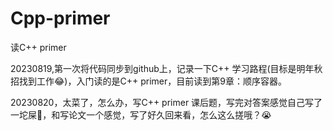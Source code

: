 # Cpp-primer
读C++ primer

20230819,第一次将代码同步到github上，记录一下C++ 学习路程(目标是明年秋招找到工作😂)，入门读的是C++ primer，目前读到第9章：顺序容器。

20230820，太菜了，怎么办，写C++ primer 课后题，写完对答案感觉自己写了一坨屎🤢，和写论文一个感觉，写了好久回来看，怎么这么搓哦？😭
